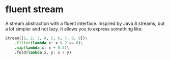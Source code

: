# fluent stream
 
A stream abstraction with a fluent interface. Inspired by Java 8 streams, but a lot simpler and not lazy. 
It allows you to express something like: 

```python
Stream([1, 2, 3, 4, 5, 6, 7, 8, 9])\
    .filter(lambda x: x % 2 == 0)\
    .map(lambda x: x + 0.5)\
    .fold(lambda x, y: x + y)
```